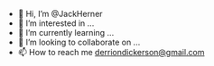- 👋 Hi, I’m @JackHerner
- 👀 I’m interested in ...
- 🌱 I’m currently learning ...
- 💞️ I’m looking to collaborate on ...
- 📫 How to reach me derriondickerson@gmail.com

<!---
JackHerner/JackHerner is a ✨ special ✨ repository because its `README.md` (this file) appears on your GitHub profile.
You can click the Preview link to take a look at your changes.
---> 
